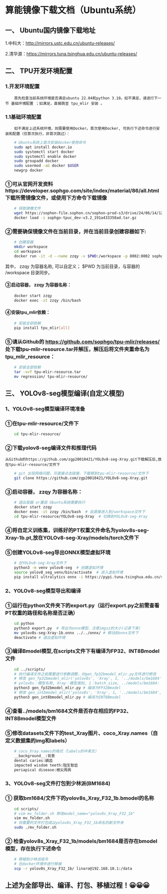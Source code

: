# 算能镜像下载文档（Ubuntu系统）
## 一、	Ubuntu国内镜像下载地址
1.中科大：http://mirrors.ustc.edu.cn/ubuntu-releases/

2.清华源：https://mirrors.tuna.tsinghua.edu.cn/ubuntu-releases/

## 二、	TPU开发环境配置
### 1.开发环境配置
        首先检查当前系统环境是否满足ubuntu 22.04和python 3.10。如不满足，请进行下一节 基础环境配置 ；如满足，直接跳至 tpu_mlir 安装 。
### 1.1基础环境配置
        如不满足上述系统环境，则需要使用Docker。首次使用Docker, 可执行下述命令进行安装和配置（仅首次执行，非首次跳过）：
```bash
    # Ubuntu系统上首次安装docker使用命令
    sudo apt install docker.io
    sudo systemctl start docker
    sudo systemctl enable docker
    sudo groupadd docker
    sudo usermod -aG docker $USER
    newgrp docker
```
### ①可从官网开发资料https://developer.sophgo.com/site/index/material/86/all.html 下载所需镜像文件，或使用下方命令下载镜像
```bash
    # 获取镜像文件
    wget https://sophon-file.sophon.cn/sophon-prod-s3/drive/24/06/14/12/sophgo-tpuc_dev-v3.2_191a433358ad.tar.gz
    docker load -i sophgo-tpuc_dev-v3.2_191a433358ad.tar.gz
```
### ②需要确保镜像文件在当前目录，并在当前目录创建容器如下:
```bash
    # 创建容器
    mkdir workspace
    cd workspace
    docker run -it -d --name zzqy -v $PWD:/workspace -p 8002:8002 sophgo/tpuc_dev:v3.2 /bin/bash
```
其中， zzqy 为容器名称, 可以自定义； $PWD 为当前目录，与容器的 /workspace 目录同步。
#### ③启动容器， zzqy 为容器名称：
```bash
    docker start zzqy
    docker exec -it zzqy /bin/bash
```
#### ④安装tpu_mlir依赖：
```bash
    # 安装全部依赖
    pip install tpu_mlir[all]
```
### ⑤请从Github的 https://github.com/sophgo/tpu-mlir/releases/ 处下载tpu-mlir-resource.tar并解压，解压后将文件夹重命名为tpu_mlir_resource：
```bash
    # 安装全部依赖
    tar -xvf tpu-mlir-resource.tar
    mv regression/ tpu-mlir-resource/
```
## 三、	YOLOv8-seg模型编译(自定义模型)
### 1、YOLOv8-seg模型编译环境准备
### ①在tpu-mlir-resource/文件下
```bash
    cd tpu-mlir-resource/
```
### ②下载yolov8-seg编译文件和推理代码
    从Github的https://github.com/zgp20010421/YOLOv8-seg-Xray.git下载解压后,放在tpu-mlir-resource/文件下
```bash
    # git 出现网络问题，可直接点击链接，下载移到tpu-mlir-resource/文件下
    git clone https://github.com/zgp20010421/YOLOv8-seg-Xray.git
```
### ③启动容器， zzqy 为容器名称：
```bash
    # 退出容器 or重启 Ubuntu系统需要执行
    docker start zzqy
    docker exec -it zzqy /bin/bash  # 会直接进入到/workspace文件下
    cd tpu-mlir-resource/YOLOv8-seg-Xray  # 切换到YOLOv8-seg-Xray
```

### ④将自定义训练集，训练好的PT权重文件命名为yolov8s-seg-Xray-1b.pt,放在YOLOv8-seg-Xray/models/torch文件下
### ⑤创建YOLOv8-seg导出ONNX模型虚拟环境
```bash
    # 在YOLOv8-seg-Xray文件下
    python3 -m venv yolov8-seg  # 创建虚拟环境
    source yolov8_seg_venv/bin/activate  # 进入虚拟环境
    pip install ultralytics onnx -i https://pypi.tuna.tsinghua.edu.cn/simple # 下载所需环境
```
### 2、YOLOv8-seg模型导出和编译
### ①运行在python文件夹下的export.py（运行export.py之前需查看PT权重的路径和名称是否正确）
```bash
    cd python
    python3 export.py  # 导出为onnx模型，注意imgsz的大小(记录下来)
    mv yolov8s-seg-Xray-1b.onnx ../../onnx/ # 移动到onnx文件下
    deactivate # 退出虚拟环境
```
### ③编译Bmodel模型,在scripts文件下有编译为FP32、INT8Bmodel文件
```bash
    cd ../scripts/
    # 执行编译文件之前需要进行参数调整，对gen_fp32bmodel_mlir.py文件进行修改
    # 修改 gen_fp32bmodel_mlir('yolov8s', 'Xray', 1, '../models/bm1684', 'bm1684', 320, 'F32')函数参数 
    # yolov8s：模型名称, Xray：模型类别, 1：batch_size, ../models/bm1684: 输出文件路径, bm1684:芯片型号, 320:imgsz的大小, F32:编译数据类型 
    python3 gen_fp32bmodel_mlir.py # 编译为FP32Bmodel
    # 修改 gen_intbmodel_mlir('yolov8s', 'Xray', 1, '../models/bm1684', 'bm1684', 320, 'INT8')函数参数 
    python3 gen_int8bmodel_mlir.py # 编译为INT8Bmodel
```
### ④查看../models/bm1684文件是否存在相应的FP32、INT8Bmodel模型文件

### ⑤修改datasets文件下的test_Xray图片、coco_Xray.names（自定义数据集的img和labels）
```bash
    # coco_Xray.names的格式（labels的中英文）
    __background__:背景
    dental caries:龋齿
    impacted wisdom teeth:阻生智齿
    periapical disease:根尖周病
```
### 3、YOLOv8-seg文件打包到少林派(BM1684)
### ① 获取bm1684/文件下的yolov8s_Xray_F32_1b.bmodel的名称
```bash
    cd scripts/
    # vim mv_folder.sh 修改model_name="yolov8s_Xray_F32_1b"
    vim mv_folder.sh
    # 将需要的文件打包成以yolov8s_Xray_F32_1b命名的新文件夹
    sudo ./mv_folder.sh
```
### ② 检查yolov8s_Xray_F32_1b/models/bm1684是否存在bmodel模型，存在执行下述命令
```bash
    # 移植到少林派指令
    # 在docker环境中进行移植
    scp -r yolov8s_Xray_F32_1b/ linaro@192.168.10.1:/data
```

## 上述为全部导出、编译、打包、移植过程！😀😀😀
